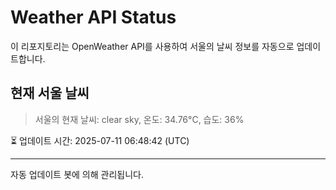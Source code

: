 
# Weather API Status

이 리포지토리는 OpenWeather API를 사용하여 서울의 날씨 정보를 자동으로 업데이트합니다.

## 현재 서울 날씨
> 서울의 현재 날씨: clear sky, 온도: 34.76°C, 습도: 36%

⏳ 업데이트 시간: 2025-07-11 06:48:42 (UTC)

---
자동 업데이트 봇에 의해 관리됩니다.
